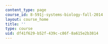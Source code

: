 ```yaml
---
content_type: page
course_id: 8-591j-systems-biology-fall-2014
layout: course_home
title: ''
type: course
uid: df41f629-b52f-439c-c86f-8a615e2b3814
---
```

